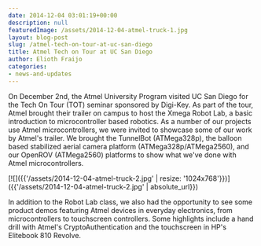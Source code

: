 ```yaml
---
date: 2014-12-04 03:01:19+00:00
description: null
featuredImage: /assets/2014-12-04-atmel-truck-1.jpg
layout: blog-post
slug: /atmel-tech-on-tour-at-uc-san-diego
title: Atmel Tech on Tour at UC San Diego
author: Elioth Fraijo
categories:
- news-and-updates
---
```

On December 2nd, the Atmel University Program visited UC San Diego for the Tech On Tour (TOT) seminar sponsored by Digi-Key. As part of the tour, Atmel brought their trailer on campus to host the Xmega Robot Lab, a basic introduction to microcontroller based robotics. As a number of our projects use Atmel microcontrollers, we were invited to showcase some of our work by Atmel's trailer. We brought the TunnelBot (ATMega328p), the balloon based stabilized aerial camera platform (ATMega328p/ATMega2560), and our OpenROV (ATMega2560) platforms to show what we've done with Atmel microcontrollers.

[![]({{'/assets/2014-12-04-atmel-truck-2.jpg' | resize: '1024x768'}})]({{'/assets/2014-12-04-atmel-truck-2.jpg' | absolute_url}})

In addition to the Robot Lab class, we also had the opportunity to see some product demos featuring Atmel devices in everyday electronics, from microcontrollers to touchscreen controllers. Some highlights include a hand drill with Atmel's CryptoAuthentication and the touchscreen in HP's Elitebook 810 Revolve.
